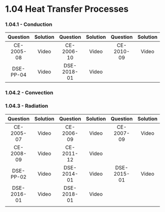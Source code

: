 # 1.04 Heat Transfer Processes

### 1.04.1 - Conduction

| Question | Solution | Question | Solution | Question | Solution |
| :---: | :---: | :---: | :---: | :---: | :---: |
| CE-2005-08 | Video | CE-2006-10 | Video | CE-2010-09 | Video |
| DSE-PP-04 | Video | DSE-2018-01 | Video |  |  |

### 1.04.2 - Convection

### 1.04.3 - Radiation

| Question | Solution | Question | Solution | Question | Solution |
| :---: | :---: | :---: | :---: | :---: | :---: |
| CE-2005-07 | Video | CE-2006-09 | Video | CE-2007-09 | Video |
| CE-2008-09 | Video | CE-2011-12 | Video |  |  |
| DSE-PP-02 | Video | DSE-2014-01 | Video | DSE-2015-01 | Video |
| DSE-2016-01 | Video | DSE-2018-01 | Video |  |  |
|  |  |  |  |  |  |



